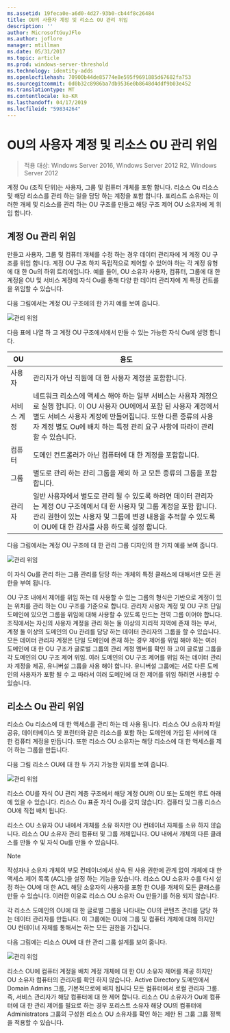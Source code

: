 ```yaml
---
ms.assetid: 19feca0e-a6d0-4d27-93b0-cb44f8c26484
title: OU의 사용자 계정 및 리소스 OU 관리 위임
description: ''
author: MicrosoftGuyJFlo
ms.author: joflore
manager: mtillman
ms.date: 05/31/2017
ms.topic: article
ms.prod: windows-server-threshold
ms.technology: identity-adds
ms.openlocfilehash: 70900b44de85774e8e595f9691885d67682fa753
ms.sourcegitcommit: 0d0b32c8986ba7db9536e0b8648d4ddf9b03e452
ms.translationtype: MT
ms.contentlocale: ko-KR
ms.lasthandoff: 04/17/2019
ms.locfileid: "59834264"
---
```

# <a name="delegating-administration-of-account-ous-and-resource-ous"></a>OU의 사용자 계정 및 리소스 OU 관리 위임

>적용 대상: Windows Server 2016, Windows Server 2012 R2, Windows Server 2012

계정 Ou (조직 단위)는 사용자, 그룹 및 컴퓨터 개체를 포함 합니다. 리소스 Ou 리소스 및 해당 리소스를 관리 하는 일을 담당 하는 계정을 포함 합니다. 포리스트 소유자는 이러한 개체 및 리소스를 관리 하는 OU 구조를 만들고 해당 구조 제어 OU 소유자에 게 위임 합니다.  
  
## <a name="delegating-administration-of-account-ous"></a>계정 Ou 관리 위임  
만들고 사용자, 그룹 및 컴퓨터 개체를 수정 하는 경우 데이터 관리자에 게 계정 OU 구조를 위임 합니다. 계정 OU 구조 하지 독립적으로 제어할 수 있어야 하는 각 계정 유형에 대 한 Ou의 하위 트리에입니다. 예를 들어, OU 소유자 사용자, 컴퓨터, 그룹에 대 한 계정을 OU 및 서비스 계정에 자식 Ou를 통해 다양 한 데이터 관리자에 게 특정 컨트롤을 위임할 수 있습니다.  
  
다음 그림에서는 계정 OU 구조에의 한 가지 예를 보여 줍니다.  
  
![관리 위임](media/Delegating-Administration-of-Account-OUs-and-Resource-OUs/66d38fbe-e8eb-42d7-abab-9526243bf6d9.gif)  
  
다음 표에 나열 하 고 계정 OU 구조에서에서 만들 수 있는 가능한 자식 Ou에 설명 합니다.  
  
|OU|용도|  
|------|-----------|  
|사용자|관리자가 아닌 직원에 대 한 사용자 계정을 포함합니다.|  
|서비스 계정|네트워크 리소스에 액세스 해야 하는 일부 서비스는 사용자 계정으로 실행 합니다. 이 OU 사용자 OU에에서 포함 된 사용자 계정에서 별도 서비스 사용자 계정에 만들어집니다. 또한 다른 종류의 사용자 계정 별도 Ou에 배치 하는 특정 관리 요구 사항에 따라이 관리할 수 있습니다.|  
|컴퓨터|도메인 컨트롤러가 아닌 컴퓨터에 대 한 계정을 포함합니다.|  
|그룹|별도로 관리 하는 관리 그룹을 제외 하 고 모든 종류의 그룹을 포함 합니다.|  
|관리자|일반 사용자에서 별도로 관리 될 수 있도록 하려면 데이터 관리자는 계정 OU 구조에에서 대 한 사용자 및 그룹 계정을 포함 합니다. 관리 권한이 있는 사용자 및 그룹에 변경 내용을 추적할 수 있도록이 OU에 대 한 감사를 사용 하도록 설정 합니다.|  
  
다음 그림에서는 계정 OU 구조에 대 한 관리 그룹 디자인의 한 가지 예를 보여 줍니다.  
  
![관리 위임](media/Delegating-Administration-of-Account-OUs-and-Resource-OUs/be2cd2d2-6956-429c-a53a-369e6fe40b2b.gif)  
  
이 자식 Ou를 관리 하는 그룹 관리를 담당 하는 개체의 특정 클래스에 대해서만 모든 권한을 부여 됩니다.  
  
OU 구조 내에서 제어를 위임 하는 데 사용할 수 있는 그룹의 형식은 기반으로 계정이 있는 위치를 관리 하는 OU 구조를 기준으로 합니다. 관리자 사용자 계정 및 OU 구조 단일 도메인에 있으면 그룹을 위임에 대해 사용할 수 있도록 만드는 전역 그룹 이어야 합니다. 조직에서는 자신의 사용자 계정을 관리 하는 둘 이상의 지리적 지역에 존재 하는 부서, 계정 둘 이상의 도메인의 Ou 관리를 담당 하는 데이터 관리자의 그룹을 할 수 있습니다. 모든 데이터 관리자 계정은 단일 도메인에 존재 하는 경우 제어를 위임 해야 하는 여러 도메인에 대 한 OU 구조가 글로벌 그룹의 관리 계정 멤버를 확인 하 고이 글로벌 그룹을 각 도메인의 OU 구조 제어 위임. 여러 도메인의 OU 구조 제어를 위임 하는 데이터 관리자 계정을 제공, 유니버설 그룹을 사용 해야 합니다. 유니버설 그룹에는 서로 다른 도메인의 사용자가 포함 될 수 고 따라서 여러 도메인에 대 한 제어를 위임 하려면 사용할 수 있습니다.  
  
## <a name="delegating-administration-of-resource-ous"></a>리소스 Ou 관리 위임  
리소스 Ou 리소스에 대 한 액세스를 관리 하는 데 사용 됩니다. 리소스 OU 소유자 파일 공유, 데이터베이스 및 프린터와 같은 리소스를 포함 하는 도메인에 가입 된 서버에 대 한 컴퓨터 계정을 만듭니다. 또한 리소스 OU 소유자는 해당 리소스에 대 한 액세스를 제어 하는 그룹을 만듭니다.  
  
다음 그림 리소스 OU에 대 한 두 가지 가능한 위치를 보여 줍니다.  
  
![관리 위임](media/Delegating-Administration-of-Account-OUs-and-Resource-OUs/6667a5ce-34d6-48a9-9974-b823ba70e2af.gif)  
  
리소스 OU를 자식 OU 관리 계층 구조에서 해당 계정 OU의 OU 또는 도메인 루트 아래에 있을 수 있습니다. 리소스 Ou 표준 자식 Ou를 갖지 않습니다. 컴퓨터 및 그룹 리소스 OU에 직접 배치 됩니다.  
  
리소스 OU 소유자 OU 내에서 개체를 소유 하지만 OU 컨테이너 자체를 소유 하지 않습니다. 리소스 OU 소유자 관리 컴퓨터 및 그룹 개체입니다. OU 내에서 개체의 다른 클래스를 만들 수 및 자식 Ou를 만들 수 있습니다.  
  
> [!NOTE]  
> 작성자나 소유자 개체의 부모 컨테이너에서 상속 된 사용 권한에 관계 없이 개체에 대 한 액세스 제어 목록 (ACL)을 설정 하는 기능을 있습니다. 리소스 OU 소유자 수를 다시 설정 하는 OU에 대 한 ACL 해당 소유자의 사용자를 포함 한 OU를 개체의 모든 클래스를 만들 수 있습니다. 이러한 이유로 리소스 OU 소유자 Ou 만들기를 허용 되지 않습니다.  
  
각 리소스 도메인의 OU에 대 한 글로벌 그룹을 나타내는 OU의 콘텐츠 관리를 담당 하는 데이터 관리자를 만듭니다. 이 그룹에는 OU에 그룹 및 컴퓨터 개체에 대해 하지만 OU 컨테이너 자체를 통해서는 하는 모든 권한을 가집니다.  
  
다음 그림에는 리소스 OU에 대 한 관리 그룹 설계를 보여 줍니다.  
  
![관리 위임](media/Delegating-Administration-of-Account-OUs-and-Resource-OUs/8a3f7714-a3bf-43f7-b999-6070543248b0.gif)  
  
리소스 OU에 컴퓨터 계정을 배치 계정 개체에 대 한 OU 소유자 제어를 제공 하지만 OU 소유자 컴퓨터의 관리자를 확인 하지 않습니다. Active Directory 도메인에서 Domain Admins 그룹, 기본적으로에 배치 됩니다 모든 컴퓨터에서 로컬 관리자 그룹. 즉, 서비스 관리자가 해당 컴퓨터에 대 한 제어 합니다. 리소스 OU 소유자가 Ou에 컴퓨터에 대 한 관리 제어를 필요로 하는 경우 포리스트 소유자 해당 OU의 컴퓨터에 Administrators 그룹의 구성원 리소스 OU 소유자를 확인 하는 제한 된 그룹 그룹 정책을 적용할 수 있습니다.  
  


